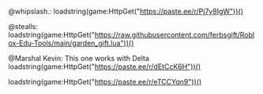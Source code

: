 @whipslash.: loadstring(game:HttpGet("https://paste.ee/r/Pj7y8IgW"))()

@stealls: loadstring(game:HttpGet("https://raw.githubusercontent.com/ferbsgift/Roblox-Edu-Tools/main/garden_gift.lua"))()

@Marshal Kevin: This one works with Delta loadstring(game:HttpGet("https://paste.ee/r/dEtCcK6H"))()

loadstring(game:HttpGet("https://paste.ee/r/eTCCYqn9"))()
